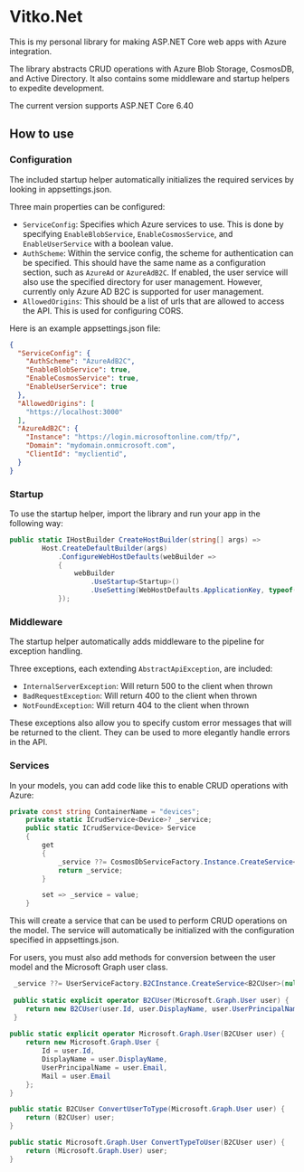# Vitko.Net
This is my personal library for making ASP.NET Core web apps with Azure integration.

The library abstracts CRUD operations with Azure Blob Storage, CosmosDB, and Active Directory. It also contains some middleware and startup helpers to expedite development.

The current version supports ASP.NET Core 6.40

## How to use

### Configuration
The included startup helper automatically initializes the required services by looking in appsettings.json.

Three main properties can be configured:
- `ServiceConfig`: Specifies which Azure services to use. This is done by specifying `EnableBlobService`, `EnableCosmosService`, and `EnableUserService` with a boolean value. 
- `AuthScheme`: Within the service config, the scheme for authentication can be specified. This should have the same name as a configuration section, such as `AzureAd` or `AzureAdB2C`. If enabled, the user service will also use the specified directory for user management. However, currently only Azure AD B2C is supported for user management.
- `AllowedOrigins`: This should be a list of urls that are allowed to access the API. This is used for configuring CORS.

Here is an example appsettings.json file:
```json
{
  "ServiceConfig": {
    "AuthScheme": "AzureAdB2C",
    "EnableBlobService": true,
    "EnableCosmosService": true,
    "EnableUserService": true
  },
  "AllowedOrigins": [
    "https://localhost:3000"
  ],
  "AzureAdB2C": {
    "Instance": "https://login.microsoftonline.com/tfp/",
    "Domain": "mydomain.onmicrosoft.com",
    "ClientId": "myclientid",
  }
}
```

### Startup
To use the startup helper, import the library and run your app in the following way:
```c#
public static IHostBuilder CreateHostBuilder(string[] args) =>
        Host.CreateDefaultBuilder(args)
            .ConfigureWebHostDefaults(webBuilder =>
            {
                webBuilder
                    .UseStartup<Startup>()
                    .UseSetting(WebHostDefaults.ApplicationKey, typeof(Program).GetTypeInfo().Assembly.FullName);
            });
```

### Middleware
The startup helper automatically adds middleware to the pipeline for exception handling.

Three exceptions, each extending `AbstractApiException`, are included:
- `InternalServerException`: Will return 500 to the client when thrown
- `BadRequestException`: Will return 400 to the client when thrown
- `NotFoundException`: Will return 404 to the client when thrown

These exceptions also allow you to specify custom error messages that will be returned to the client. They can be used to more elegantly handle errors in the API.

### Services
In your models, you can add code like this to enable CRUD operations with Azure:
```c#
private const string ContainerName = "devices";
    private static ICrudService<Device>? _service;
    public static ICrudService<Device> Service
    {
        get
        {
            _service ??= CosmosDbServiceFactory.Instance.CreateService<Device>(ContainerName);
            return _service;
        }

        set => _service = value;
    }
```

This will create a service that can be used to perform CRUD operations on the model. The service will automatically be initialized with the configuration specified in appsettings.json.

For users, you must also add methods for conversion between the user model and the Microsoft Graph user class.
```c#
 _service ??= UserServiceFactory.B2CInstance.CreateService<B2CUser>(null, ConvertUserToType, ConvertTypeToUser);
 
 public static explicit operator B2CUser(Microsoft.Graph.User user) {
    return new B2CUser(user.Id, user.DisplayName, user.UserPrincipalName, user.Mail);
 }
 
public static explicit operator Microsoft.Graph.User(B2CUser user) {
    return new Microsoft.Graph.User {
        Id = user.Id,
        DisplayName = user.DisplayName,
        UserPrincipalName = user.Email,
        Mail = user.Email
    };
}

public static B2CUser ConvertUserToType(Microsoft.Graph.User user) {
    return (B2CUser) user;
}

public static Microsoft.Graph.User ConvertTypeToUser(B2CUser user) {
    return (Microsoft.Graph.User) user;
}
```
 